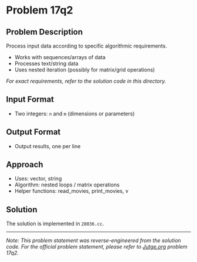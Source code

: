 # Problem 17q2

## Problem Description

Process input data according to specific algorithmic requirements.
- Works with sequences/arrays of data
- Processes text/string data
- Uses nested iteration (possibly for matrix/grid operations)

*For exact requirements, refer to the solution code in this directory.*

## Input Format

- Two integers: `n` and `m` (dimensions or parameters)

## Output Format

- Output results, one per line

## Approach

- Uses: vector, string
- Algorithm: nested loops / matrix operations
- Helper functions: read_movies, print_movies, v

## Solution

The solution is implemented in `28036.cc`.

---

*Note: This problem statement was reverse-engineered from the solution code. For the official problem statement, please refer to [Jutge.org](https://jutge.org/) problem 17q2.*
